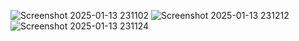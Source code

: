 ![Screenshot 2025-01-13 231102](https://github.com/user-attachments/assets/e5886474-4304-4d7f-98d5-d3d61cd2d880)
![Screenshot 2025-01-13 231212](https://github.com/user-attachments/assets/71d624e8-527e-4787-a753-4a2942006edf)
![Screenshot 2025-01-13 231124](https://github.com/user-attachments/assets/f526cc68-4000-469e-8426-35177d6c748e)
